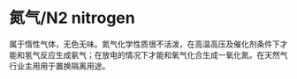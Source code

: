 # 氮气/N2 nitrogen
属于惰性气体，无色无味。氮气化学性质很不活泼，在高温高压及催化剂条件下才能和氢气反应生成氨气；在放电的情况下才能和氧气化合生成一氧化氮。在天然气行业主用用于置换隔离用途。

